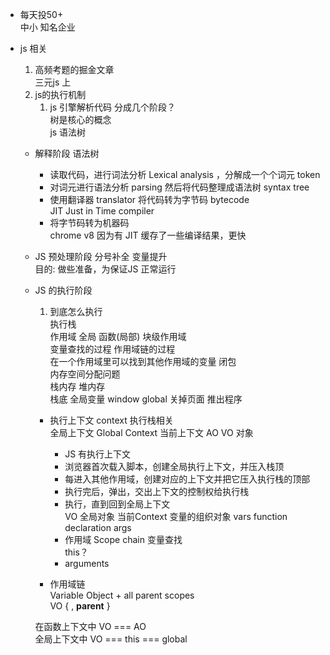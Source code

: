 - 每天投50+               
    中小 知名企业                

- js 相关             
    1. 高频考题的掘金文章              
        三元js 上              
    2. js的执行机制              
        1. js 引擎解析代码 分成几个阶段？               
            树是核心的概念            
            js 语法树           

    - 解释阶段  语法树              
        - 读取代码，进行词法分析 Lexical analysis ，分解成一个个词元 token               
        - 对词元进行语法分析 parsing 然后将代码整理成语法树 syntax tree              
        - 使用翻译器 translator 将代码转为字节码 bytecode                   
            JIT Just in Time compiler             
        - 将字节码转为机器码              
            chrome v8 因为有 JIT 缓存了一些编译结果，更快                 

    - JS 预处理阶段 分号补全  变量提升             
        目的: 做些准备，为保证JS 正常运行                

    - JS 的执行阶段              
        1. 到底怎么执行               
            执行栈             
                作用域 全局 函数(局部)  块级作用域              
                变量查找的过程 作用域链的过程               
                在一个作用域里可以找到其他作用域的变量 闭包                
            内存空间分配问题               
                栈内存  堆内存              
        栈底 全局变量 window global  关掉页面  推出程序            

        - 执行上下文 context 执行栈相关               
            全局上下文 Global Context 当前上下文 AO  VO  对象              
            - JS 有执行上下文           
            - 浏览器首次载入脚本，创建全局执行上下文，并压入栈顶                
            - 每进入其他作用域，创建对应的上下文并把它压入执行栈的顶部              
            - 执行完后，弹出，交出上下文的控制权给执行栈             
            - 执行，直到回到全局上下文              
            VO 全局对象 当前Context 变量的组织对象 vars function declaration args              
            - 作用域 Scope chain 变量查找             
                this？             
            - arguments                

        - 作用域链            
            Variable Object + all parent scopes              
            VO { , __parent__ }            

        在函数上下文中  VO === AO           
        全局上下文中   VO === this === global               